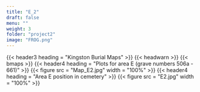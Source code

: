```yaml
---
title: "E_2"
draft: false
menu: ""
weight: 3
folder: "project2"
image: "FROG.png"
---
```


{{< header3 heading = "Kingston Burial Maps" >}}
{{< headwarn >}}
{{< bmaps >}}
{{< header4 heading = "Plots for area E (grave numbers 506a - 661)" >}}
{{< figure src = "Map_E2.jpg" width = "100%" >}}
{{< header4 heading = "Area E position in cemetery" >}}
{{< figure src = "E2.jpg" width = "100%" >}}














